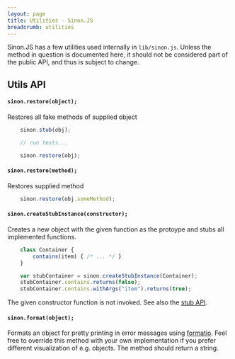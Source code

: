 ```yaml
---
layout: page
title: Utilities - Sinon.JS
breadcrumb: utilities
---
```


Sinon.JS has a few utilities used internally in `lib/sinon.js`. Unless the method in question is documented here, it should not be considered part of the public API, and thus is subject to change.

## Utils API

#### `sinon.restore(object);`

Restores all fake methods of supplied object

```javascript
    sinon.stub(obj);

    // run tests...

    sinon.restore(obj);
```

#### `sinon.restore(method);`

Restores supplied method

```javascript
    sinon.restore(obj.someMethod);
```

#### `sinon.createStubInstance(constructor);`

Creates a new object with the given function as the protoype and stubs all implemented functions.

```javascript
    class Container {
        contains(item) { /* ... */ }
    }

    var stubContainer = sinon.createStubInstance(Container);
    stubContainer.contains.returns(false);
    stubContainer.contains.withArgs("item").returns(true);
```

The given constructor function is not invoked. See also the [stub API](../stubs).

#### `sinon.format(object);`

Formats an object for pretty printing in error messages using [formatio](https://github.com/busterjs/formatio). Feel free to
override this method with your own implementation if you prefer different
visualization of e.g. objects. The method should return a string.
